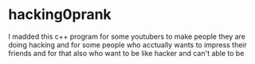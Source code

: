 # hacking0prank
I madded this c++ program for some youtubers to make people they are doing hacking and for some people who acctually wants to impress their friends and for that also who want to be like hacker and can't able to be 
